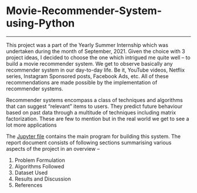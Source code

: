 # Movie-Recommender-System-using-Python
---
This project was a part of the Yearly Summer Internship which was undertaken during the month of September, 2021. Given the choice with 3 project ideas, I decided to choose the one which intrigued me quite well – to build a movie recommender system. We get to observe basically any recommender system in our day-to-day life. Be it, YouTube videos, Netflix series, Instagram Sponsored posts, Facebook Ads, etc. All of these recommendations are made possible by the implementation of recommender systems.

Recommender systems encompass a class of techniques and algorithms that can suggest “relevant” items to users. They predict future behaviour based on past data through a multitude of techniques including matrix factorization. These are few to mention but in the real world we get to see a lot more applications

The <a href = "https://github.com/raunak-shr/Movie-Recommender-System-using-Python/blob/main/Recommendation%20System.ipynb">Jupyter file</a> contains the main program for building this system. The  report document consists of following sections summarising various aspects of the project in an overview –

1. Problem Formulation
2. Algorithms Followed
3. Dataset Used
4. Results and Discussion
5. References

